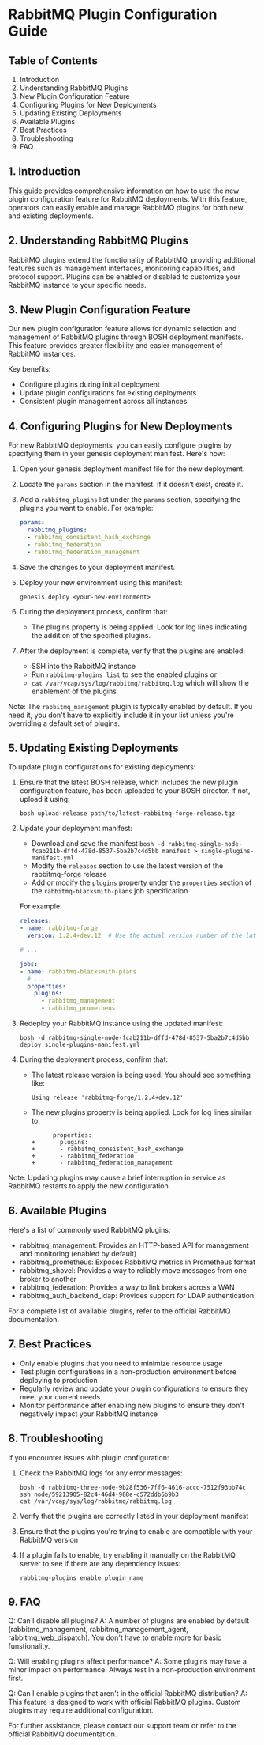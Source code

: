 # RabbitMQ Plugin Configuration Guide

## Table of Contents
1. Introduction
2. Understanding RabbitMQ Plugins
3. New Plugin Configuration Feature
4. Configuring Plugins for New Deployments
5. Updating Existing Deployments
6. Available Plugins
7. Best Practices
8. Troubleshooting
9. FAQ

## 1. Introduction

This guide provides comprehensive information on how to use the new plugin configuration feature for RabbitMQ deployments. With this feature, operators can easily enable and manage RabbitMQ plugins for both new and existing deployments.

## 2. Understanding RabbitMQ Plugins

RabbitMQ plugins extend the functionality of RabbitMQ, providing additional features such as management interfaces, monitoring capabilities, and protocol support. Plugins can be enabled or disabled to customize your RabbitMQ instance to your specific needs.

## 3. New Plugin Configuration Feature

Our new plugin configuration feature allows for dynamic selection and management of RabbitMQ plugins through BOSH deployment manifests. This feature provides greater flexibility and easier management of RabbitMQ instances.

Key benefits:
- Configure plugins during initial deployment
- Update plugin configurations for existing deployments
- Consistent plugin management across all instances

## 4. Configuring Plugins for New Deployments

For new RabbitMQ deployments, you can easily configure plugins by specifying them in your genesis deployment manifest. Here's how:

1. Open your genesis deployment manifest file for the new deployment.

2. Locate the `params` section in the manifest. If it doesn't exist, create it.

3. Add a `rabbitmq_plugins` list under the `params` section, specifying the plugins you want to enable. For example:

   ```yaml
   params:
     rabbitmq_plugins:
     - rabbitmq_consistent_hash_exchange
     - rabbitmq_federation
     - rabbitmq_federation_management
   ```

4. Save the changes to your deployment manifest.

5. Deploy your new environment using this manifest:

   ```
   genesis deploy <your-new-environment>
   ```

6. During the deployment process, confirm that:
   - The plugins property is being applied. Look for log lines indicating the addition of the specified plugins.

7. After the deployment is complete, verify that the plugins are enabled:
   - SSH into the RabbitMQ instance
   - Run `rabbitmq-plugins list` to see the enabled plugins or
   - `cat /var/vcap/sys/log/rabbitmq/rabbitmq.log` which will show the enablement of the plugins

Note: The `rabbitmq_management` plugin is typically enabled by default. If you need it, you don't have to explicitly include it in your list unless you're overriding a default set of plugins.

## 5. Updating Existing Deployments

To update plugin configurations for existing deployments:

1. Ensure that the latest BOSH release, which includes the new plugin configuration feature, has been uploaded to your BOSH director. If not, upload it using:

   ```
   bosh upload-release path/to/latest-rabbitmq-forge-release.tgz
   ```

2. Update your deployment manifest:
   - Download and save the manifest `bosh -d rabbitmq-single-node-fcab211b-dffd-478d-8537-5ba2b7c4d5bb manifest > single-plugins-manifest.yml`
   - Modify the `releases` section to use the latest version of the rabbitmq-forge release
   - Add or modify the `plugins` property under the `properties` section of the `rabbitmq-blacksmith-plans` job specification

   For example:

   ```yaml
   releases:
   - name: rabbitmq-forge
     version: 1.2.4+dev.12  # Use the actual version number of the latest release

   # ...

   jobs:
   - name: rabbitmq-blacksmith-plans
     # ...
     properties:
       plugins:
         - rabbitmq_management
         - rabbitmq_prometheus
   ```

3. Redeploy your RabbitMQ instance using the updated manifest:

   ```
   bosh -d rabbitmq-single-node-fcab211b-dffd-478d-8537-5ba2b7c4d5bb deploy single-plugins-manifest.yml
   ```

4. During the deployment process, confirm that:
   - The latest release version is being used. You should see something like:
     ```
     Using release 'rabbitmq-forge/1.2.4+dev.12'
     ```
   - The new plugins property is being applied. Look for log lines similar to:
     ```
           properties:
     +       plugins:
     +       - rabbitmq_consistent_hash_exchange
     +       - rabbitmq_federation
     +       - rabbitmq_federation_management
     ```


Note: Updating plugins may cause a brief interruption in service as RabbitMQ restarts to apply the new configuration.

## 6. Available Plugins

Here's a list of commonly used RabbitMQ plugins:

- rabbitmq_management: Provides an HTTP-based API for management and monitoring (enabled by default)
- rabbitmq_prometheus: Exposes RabbitMQ metrics in Prometheus format
- rabbitmq_shovel: Provides a way to reliably move messages from one broker to another
- rabbitmq_federation: Provides a way to link brokers across a WAN
- rabbitmq_auth_backend_ldap: Provides support for LDAP authentication

For a complete list of available plugins, refer to the official RabbitMQ documentation.

## 7. Best Practices

- Only enable plugins that you need to minimize resource usage
- Test plugin configurations in a non-production environment before deploying to production
- Regularly review and update your plugin configurations to ensure they meet your current needs
- Monitor performance after enabling new plugins to ensure they don't negatively impact your RabbitMQ instance

## 8. Troubleshooting

If you encounter issues with plugin configuration:

1. Check the RabbitMQ logs for any error messages:
   ```
   bosh -d rabbitmq-three-node-9b28f536-7ff6-4616-accd-7512f93bb74c ssh node/59213905-82c4-46d4-988e-c572ddb6b9b3
   cat /var/vcap/sys/log/rabbitmq/rabbitmq.log
   ```

2. Verify that the plugins are correctly listed in your deployment manifest

3. Ensure that the plugins you're trying to enable are compatible with your RabbitMQ version

4. If a plugin fails to enable, try enabling it manually on the RabbitMQ server to see if there are any dependency issues:
   ```
   rabbitmq-plugins enable plugin_name
   ```

## 9. FAQ

Q: Can I disable all plugins?
A: A number of plugins are enabled by default (rabbitmq_management, rabbitmq_management_agent, rabbitmq_web_dispatch). You don't have to enable more for basic funstionality.

Q: Will enabling plugins affect performance?
A: Some plugins may have a minor impact on performance. Always test in a non-production environment first.

Q: Can I enable plugins that aren't in the official RabbitMQ distribution?
A: This feature is designed to work with official RabbitMQ plugins. Custom plugins may require additional configuration.

For further assistance, please contact our support team or refer to the official RabbitMQ documentation.
